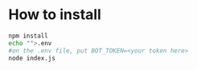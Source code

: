 # How to install
```bash
npm install
echo "">.env
#on the .env file, put BOT_TOKEN=<your token here>
node index.js
```
